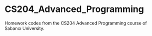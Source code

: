 # CS204_Advanced_Programming
Homework codes from the CS204 Advanced Programming course of Sabancı University.
